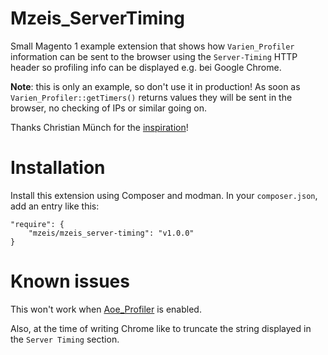# Mzeis_ServerTiming

Small Magento 1 example extension that shows how `Varien_Profiler`
information can be sent to the browser using the `Server-Timing` HTTP
header so profiling info can be displayed e.g. bei Google Chrome.

**Note**: this is only an example, so don't use it in production! As
soon as `Varien_Profiler::getTimers()` returns values they will be sent
in the browser, no checking of IPs or similar going on.

Thanks Christian Münch for the
[inspiration](https://twitter.com/cmuench/status/831773811427119104)!

# Installation

Install this extension using Composer and modman. In your
`composer.json`, add an entry like this:

    "require": {
        "mzeis/mzeis_server-timing": "v1.0.0"
    }

# Known issues

This won't work when
[Aoe_Profiler](https://github.com/aoepeople/Aoe_Profiler) is enabled.

Also, at the time of writing Chrome like to truncate the string
displayed in the `Server Timing` section.
